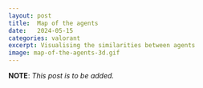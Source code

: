 ```yaml
---
layout: post
title:  Map of the agents
date:   2024-05-15
categories: valorant
excerpt: Visualising the similarities between agents
image: map-of-the-agents-3d.gif
---
```

**NOTE**: *This post is to be added.*
